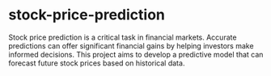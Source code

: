 # stock-price-prediction
Stock price prediction is a critical task in financial markets. Accurate predictions can offer significant financial gains by helping investors make informed decisions. This project aims to develop a predictive model that can forecast future stock prices based on historical data.
